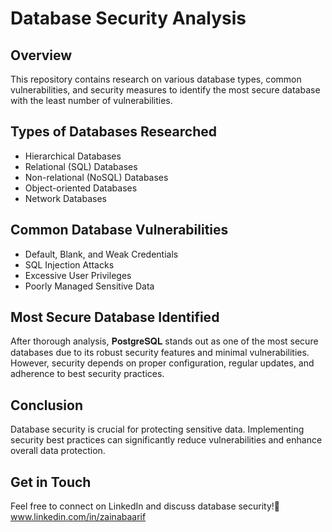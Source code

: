 # Database Security Analysis

## Overview
This repository contains research on various database types, common vulnerabilities, and security measures to identify the most secure database with the least number of vulnerabilities.

## Types of Databases Researched
- Hierarchical Databases
- Relational (SQL) Databases
- Non-relational (NoSQL) Databases
- Object-oriented Databases
- Network Databases

## Common Database Vulnerabilities
- Default, Blank, and Weak Credentials
- SQL Injection Attacks
- Excessive User Privileges
- Poorly Managed Sensitive Data

## Most Secure Database Identified
After thorough analysis, 𝐏𝐨𝐬𝐭𝐠𝐫𝐞𝐒𝐐𝐋 stands out as one of the most secure databases due to its robust security features and minimal vulnerabilities. However, security depends on proper configuration, regular updates, and adherence to best security practices.

## Conclusion
Database security is crucial for protecting sensitive data. Implementing security best practices can significantly reduce vulnerabilities and enhance overall data protection.


## Get in Touch
Feel free to connect on LinkedIn and discuss database security!🚀 
www.linkedin.com/in/zainabaarif
